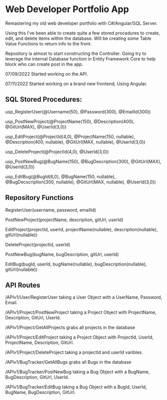 # Web Developer Portfolio App

Remastering my old web developer portfolio with C#/Angular/SQL Server.

Using this I've been able to create quite a few stored procedures to create, edit, and delete items within the database. Will be creating some Table Value Functions to return info to the front.

Repository is almost to start constructing the Controller. Going try to leverage the internal Database function in Entity Framework Core to help block who can create post in the app.

07/09/2022 Started working on the API. 

07/11/2022 Started working on a brand new frontend, Using Angular.

## SQL Stored Procedures:

usp_RegisterUser(@Username(50), @Password(300), @EmailId(300))

usp_PostNewProject(@ProjectName(150), @Description(400), @GitUrl(MAX), @UserId(3,0))

usp_EditProject(@ProjectId(4,0), @ProjectName(150, nullable), @Description(400, nullable), @GitUrl(MAX, nullable), @UserId(3,0))

usp_DeleteProject(@ProjectId(4,0), @UserId(3,0))

usp_PostNewBug(@BugName(150), @BugDescription(300), @GitUrl(MAX), @UserId(3,0))

usp_EditBug(@BugId(6,0), @BugName(150, nullable), @BugDecscription(300, nullable), @GitUrl(MAX, nullable), @UserId(3,0))

## Repository Functions

RegisterUser(username, password, emailId)

PostNewProject(projectName, description, gitUrl, userId)

EditProject(projectId, userId, projectName(nullable), description(nullable), gitUrl(nullable))

DeleteProject(projectId, userId)

PostNewBug(bugName, bugDescription, gitUrl, userId)

EditBug(bugId, userId, bugName(nullable), bugDescription(nullable), gitUrl(nullable))

## API Routes

/APIv1/User/RegisterUser taking a User Object with a UserName, Password, Email.

/APIv1/Project/PostNewProject taking a Project Object with ProjectName, Description, GitUrl, UserId.

/APIv1/Project/GetAllProjects grabs all projects in the database

/APIv1/Project/EditProject taking a Project Object with ProjectId, UserId, ProjectName, Description, GitUrl.

/APIv1/Project/DeleteProject taking a projectId and userId varibles.

/APIv1/BugTracker/GetAllBugs grabs all Bugs in the database

/APIv1/BugTracker/PostNewBug taking a Bug Object with a BugName, BugDescription, GitUrl, UserId.

/APIv1/BugTracker/EditBug taking a Bug Object with a BugId, UserId, BugName, BugDescription, GitUrl.